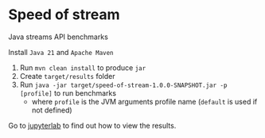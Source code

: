 # Speed of stream

Java streams API benchmarks

Install `Java 21` and `Apache Maven`

1. Run `mvn clean install` to produce `jar`
1. Create `target/results` folder
1. Run `java -jar target/speed-of-stream-1.0.0-SNAPSHOT.jar -p [profile]` to run benchmarks
   - where `profile` is the JVM arguments profile name (`default` is used if not defined)

Go to [jupyterlab](jupyterlab) to find out how to view the results.

